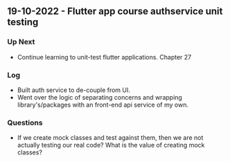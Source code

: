 ## 19-10-2022 - Flutter app course authservice unit testing

### Up Next

- Continue learning to unit-test flutter applications. Chapter 27

### Log

- Built auth service to de-couple from UI.
- Went over the logic of separating concerns and wrapping library's/packages with an front-end api service of my own.

### Questions

- If we create mock classes and test against them, then we are not actually testing our real code? What is the value of creating mock classes?
